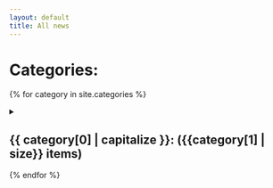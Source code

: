 ```yaml
---
layout: default
title: All news
---
```


# Categories:

{% for category in site.categories %}
  <details>
    <summary><h2>{{ category[0] | capitalize }}: <a>({{category[1] | size}} items)</a></h2></summary>
    <ul>
      {% for post in category[1] %}
        <h3><a href="{{ post.url }}">{{ post.title }}</a></h3>
        {{ post.excerpt }}
      {% endfor %}
    </ul>
  </details>
{% endfor %}

